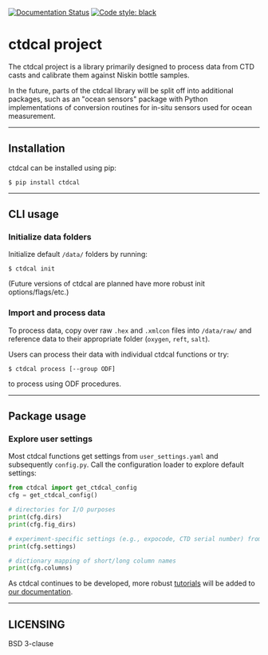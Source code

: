 [![Documentation Status](https://readthedocs.org/projects/ctdcal/badge/?version=latest)](https://ctdcal.readthedocs.io/en/latest/?badge=latest)
[![Code style: black](https://img.shields.io/badge/code%20style-black-000000.svg)](https://github.com/ambv/black)

# ctdcal project

The ctdcal project is a library primarily designed to process data from CTD casts and calibrate
them against Niskin bottle samples.

In the future, parts of the ctdcal library will be split off into additional packages,
such as an "ocean sensors" package with Python implementations of conversion routines
for in-situ sensors used for ocean measurement.

---

## Installation
ctdcal can be installed using pip:

```
$ pip install ctdcal
```

---

## CLI usage
### Initialize data folders
Initialize default `/data/` folders by running:

```
$ ctdcal init
```

(Future versions of ctdcal are planned have more robust init options/flags/etc.)

### Import and process data
To process data, copy over raw `.hex` and `.xmlcon` files into `/data/raw/` and reference data to their appropriate folder (`oxygen`, `reft`, `salt`).

Users can process their data with individual ctdcal functions or try:

```
$ ctdcal process [--group ODF]
```

to process using ODF procedures.

---

## Package usage
### Explore user settings
Most ctdcal functions get settings from `user_settings.yaml` and subsequently `config.py`. Call the configuration loader to explore default settings:

```py
from ctdcal import get_ctdcal_config
cfg = get_ctdcal_config()

# directories for I/O purposes
print(cfg.dirs)
print(cfg.fig_dirs)

# experiment-specific settings (e.g., expocode, CTD serial number) from user_settings.yaml
print(cfg.settings)

# dictionary mapping of short/long column names
print(cfg.columns)
```

As ctdcal continues to be developed, more robust [tutorials](https://ctdcal.readthedocs.io/en/latest/tutorials.html) will be added to [our documentation](https://ctdcal.readthedocs.io/en/latest/).

---

## LICENSING
BSD 3-clause